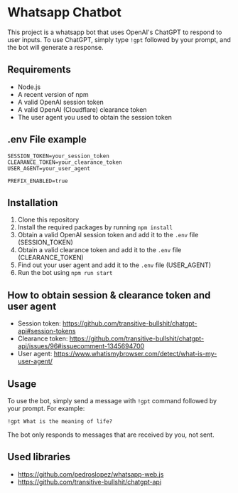 # Whatsapp Chatbot

This project is a whatsapp bot that uses OpenAI's ChatGPT to respond to user inputs. To use ChatGPT, simply type `!gpt` followed by your prompt, and the bot will generate a response.

## Requirements

- Node.js
- A recent version of npm
- A valid OpenAI session token
- A valid OpenAI (Cloudflare) clearance token
- The user agent you used to obtain the session token

## .env File example

```
SESSION_TOKEN=your_session_token
CLEARANCE_TOKEN=your_clearance_token
USER_AGENT=your_user_agent

PREFIX_ENABLED=true
```

## Installation

1. Clone this repository
2. Install the required packages by running `npm install`
3. Obtain a valid OpenAI session token and add it to the `.env` file (SESSION_TOKEN)
4. Obtain a valid clearance token and add it to the `.env` file (CLEARANCE_TOKEN)
5. Find out your user agent and add it to the `.env` file (USER_AGENT)
6. Run the bot using `npm run start`

## How to obtain session & clearance token and user agent

- Session token: https://github.com/transitive-bullshit/chatgpt-api#session-tokens
- Clearance token: https://github.com/transitive-bullshit/chatgpt-api/issues/96#issuecomment-1345694700
- User agent: https://www.whatismybrowser.com/detect/what-is-my-user-agent/

## Usage

To use the bot, simply send a message with `!gpt` command followed by your prompt. For example:

`!gpt What is the meaning of life?`

The bot only responds to messages that are received by you, not sent.

## Used libraries
- https://github.com/pedroslopez/whatsapp-web.js
- https://github.com/transitive-bullshit/chatgpt-api
